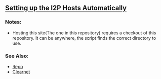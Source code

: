 [Setting up the I2P Hosts Automatically](host.html)
---------------------------------------------------

### Notes:

 - Hosting this site(The one in this repository) requires a checkout of this
  repository. It can be anywhere, the script finds the correct directory to use.

### See Also:

 - [Repo](https://github.com/eyedeekay/Services)
 - [Clearnet](https://eyedeekay.github.io/Services)
